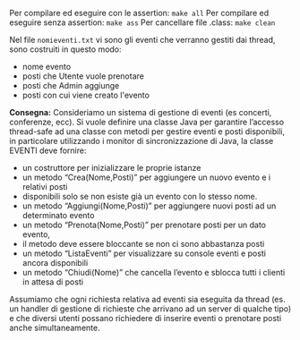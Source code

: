 Per compilare ed eseguire con le assertion: `make all`
Per compilare ed eseguire senza assertion: `make ass`
Per cancellare file .class: `make clean`

Nel file `nomieventi.txt` vi sono gli eventi che verranno gestiti dai thread, sono costruiti in questo modo:

* nome evento
* posti che Utente vuole prenotare
* posti che Admin aggiunge
* posti con cui viene creato l'evento

**Consegna:**
Consideriamo un sistema di gestione di eventi (es concerti, conferenze, ecc).
Si vuole definire una classe Java per garantire l’accesso thread-safe ad una classe con metodi per gestire eventi e posti disponibili, in particolare utilizzando i monitor di sincronizzazione di Java, la classe EVENTI deve fornire:

* un costruttore per inizializzare le proprie istanze
* un metodo “Crea(Nome,Posti)” per aggiungere un nuovo evento e i relativi posti
* disponibili solo se non esiste già un evento con lo stesso nome.
* un metodo “Aggiungi(Nome,Posti)” per aggiungere nuovi posti ad un determinato evento
* un metodo “Prenota(Nome,Posti)” per prenotare posti per un dato evento,
* il metodo deve essere bloccante se non ci sono abbastanza posti
* un metodo “ListaEventi” per visualizzare su console eventi e posti ancora disponibili
* un metodo “Chiudi(Nome)” che cancella l’evento e sblocca tutti i clienti in attesa di posti

Assumiamo che ogni richiesta relativa ad eventi sia eseguita da thread (es. un handler di gestione di richieste che arrivano ad un server di qualche tipo) e che diversi utenti possano richiedere di inserire eventi o prenotare posti anche simultaneamente.
